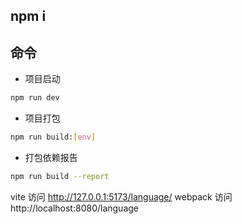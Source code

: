 ## npm i

## 命令
- 项目启动
```sh
npm run dev
```

- 项目打包
```sh
npm run build:[env]
```

- 打包依赖报告

```sh
npm run build --report
```


vite 访问 http://127.0.0.1:5173/language/
webpack 访问 http://localhost:8080/language


